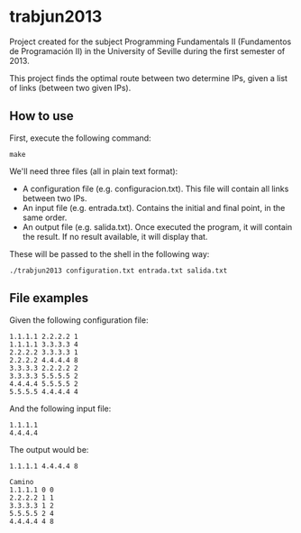 trabjun2013
===========

Project created for the subject Programming Fundamentals II (Fundamentos de Programación II) in the University of Seville during the first semester of 2013.

This project finds the optimal route between two determine IPs, given a list of links (between two given IPs).

How to use
----------

First, execute the following command:

```
make
```

We'll need three files (all in plain text format):
* A configuration file (e.g. configuracion.txt). This file will contain all links between two IPs.
* An input file (e.g. entrada.txt). Contains the initial and final point, in the same order.
* An output file (e.g. salida.txt). Once executed the program, it will contain the result. If no result available, it will display that.

These will be passed to the shell in the following way:
```
./trabjun2013 configuration.txt entrada.txt salida.txt
```

File examples
-------------

Given the following configuration file:
```
1.1.1.1 2.2.2.2 1 
1.1.1.1 3.3.3.3 4 
2.2.2.2 3.3.3.3 1 
2.2.2.2 4.4.4.4 8 
3.3.3.3 2.2.2.2 2 
3.3.3.3 5.5.5.5 2 
4.4.4.4 5.5.5.5 2 
5.5.5.5 4.4.4.4 4
```

And the following input file:
```
1.1.1.1 
4.4.4.4
```

The output would be:
```
1.1.1.1 4.4.4.4 8 
 
Camino 
1.1.1.1 0 0 
2.2.2.2 1 1 
3.3.3.3 1 2 
5.5.5.5 2 4 
4.4.4.4 4 8
```
